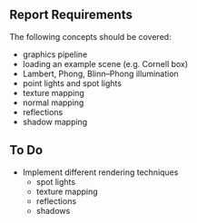 ## Report Requirements
The following concepts should be covered:
- graphics pipeline 
- loading an example scene (e.g. Cornell box) 
- Lambert, Phong, Blinn–Phong illumination 
- point lights and spot lights 
- texture mapping 
- normal mapping 
- reflections 
- shadow mapping

## To Do
- Implement different rendering techniques
  - spot lights
  - texture mapping
  - reflections
  - shadows
